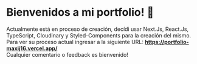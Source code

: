 <h1>Bienvenidos a mi portfolio! 💼</h1> 

Actualmente está en proceso de creación, decídi usar Next.Js, React.Js, TypeScript, Cloudinary y Styled-Components para la creación del mismo.
<br/>
Para ver su proceso actual ingresar a la siguiente URL: **https://portfolio-maxij16.vercel.app/**
<br/>
Cualquier comentario o feedback es bienvenido!
